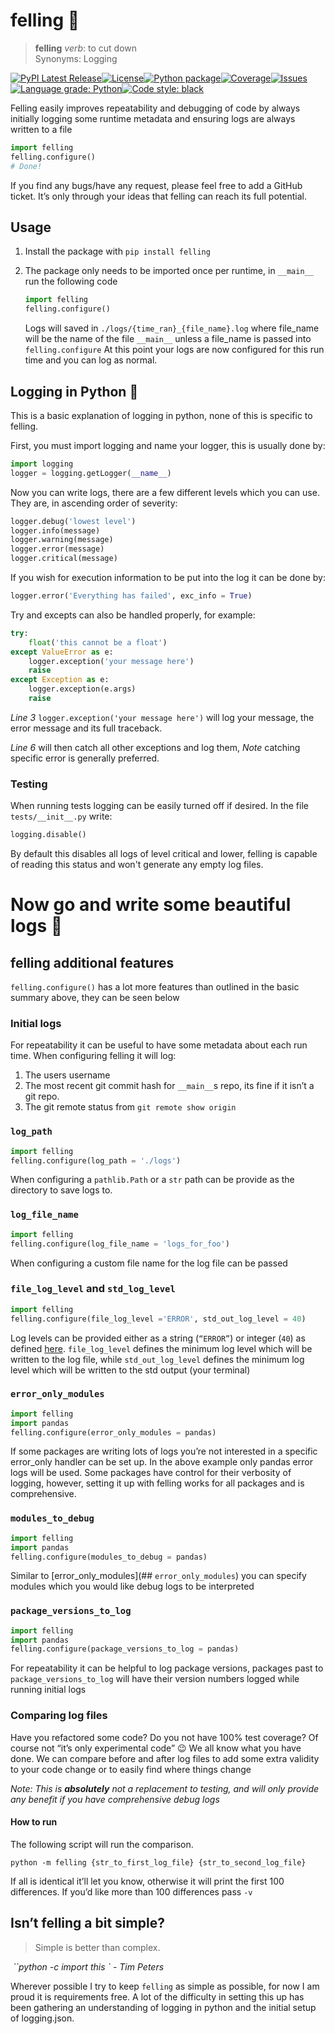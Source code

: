 # felling :evergreen_tree:

>  **felling** *verb*: to cut down  
> 	Synonyms: Logging

[![PyPI Latest Release](https://img.shields.io/pypi/v/felling.svg)](https://pypi.org/project/felling/)[![License](https://img.shields.io/github/license/this-josh/felling)](https://github.com/this-josh/felling/blob/main/LICENSE)[![Python package](https://github.com/this-josh/felling/actions/workflows/python-package.yml/badge.svg?branch=main)](https://github.com/this-josh/felling/actions/workflows/python-package.yml)[![Coverage](https://codecov.io/github/this-josh/felling/coverage.svg?branch=main)](https://codecov.io/gh/this-josh/felling)[![Issues](https://img.shields.io/github/issues/this-josh/felling)](https://github.com/this-josh/felling/issues)[![Language grade: Python](https://img.shields.io/lgtm/grade/python/g/this-josh/felling.svg?logo=lgtm&logoWidth=18)](https://lgtm.com/projects/g/this-josh/felling/context:python)[![Code style: black](https://img.shields.io/badge/code%20style-black-000000.svg)](https://github.com/psf/black)


Felling easily improves repeatability and debugging of code by always initially logging some runtime metadata and ensuring logs are always written to a file

```python
import felling
felling.configure()
# Done!
```

If you find any bugs/have any request, please feel free to add a GitHub ticket. It’s only through your ideas that felling can reach its full potential.

## Usage

1. Install the package with `pip install felling`

2. The package only needs to be imported once per runtime, in ```__main__``` run the following code  
    ```python
    import felling
    felling.configure()
    ```
    Logs will saved in `./logs/{time_ran}_{file_name}.log` where file_name will be the name of the file ```__main__``` unless a file_name is passed into ```felling.configure```
    At this point your logs are now configured for this run time and you can log as normal.


## Logging in Python :snake:

This is a basic explanation of logging in python, none of this is specific to felling.

First, you must import logging and name your logger, this is usually done by:  


```python
import logging
logger = logging.getLogger(__name__)
```

Now you can write logs, there are a few different levels which you can use. They are, in ascending order of severity:
   ```python
   logger.debug('lowest level')
   logger.info(message)
   logger.warning(message)
   logger.error(message)
   logger.critical(message)
   ```
   If you wish for execution information to be put into the log it can be done by:
   ```python
   logger.error('Everything has failed', exc_info = True)
   ```

Try and excepts can also be handled properly, for example:
```python
try:
    float('this cannot be a float') 
except ValueError as e:
    logger.exception('your message here')
    raise
except Exception as e:
    logger.exception(e.args)
    raise
```
*Line 3* `logger.exception('your message here')` will log your message, the error message and its full traceback. 

*Line 6* will then catch all other exceptions and log them, *Note* catching specific error is generally preferred.

### Testing
When running tests logging can be easily turned off if desired. In the file `tests/__init__.py` write:
```python
logging.disable()
```
By default this disables all logs of level critical and lower, felling is capable of reading this status and won't generate any empty log files. 

# Now go and write some beautiful logs :sunrise_over_mountains:

## felling additional features

`felling.configure()` has a lot more features than outlined in the basic summary above, they can be seen below

### Initial logs

For repeatability it can be useful to have some metadata about each run time. When configuring felling it will log:

1. The users username
2. The most recent git commit hash for `__main__`s repo, its fine if it isn’t a git repo.
3. The git remote status from `git remote show origin`

### `log_path`

```python
import felling
felling.configure(log_path = './logs')
```

When configuring a `pathlib.Path` or a `str` path can be provide as the directory to save logs to.

### `log_file_name`

```python
import felling
felling.configure(log_file_name = 'logs_for_foo')
```

When configuring a custom file name for the log file can be passed

### `file_log_level` and `std_log_level`

```python
import felling
felling.configure(file_log_level ='ERROR', std_out_log_level = 40)
```

Log levels can be provided either as a string (`“ERROR”`) or integer (`40`) as defined [here](https://docs.python.org/3/library/logging.html#logging-levels). `file_log_level` defines the minimum log level which will be written to the log file, while `std_out_log_level` defines the minimum log level which will be written to the std output (your terminal)

### `error_only_modules`

```python
import felling
import pandas
felling.configure(error_only_modules = pandas)
```

If some packages are writing lots of logs you’re not interested in a specific error_only handler can be set up. In the above example only pandas error logs will be used. Some packages have control for their verbosity of logging, however, setting it up with felling works for all packages and is comprehensive. 

### `modules_to_debug`

```python
import felling
import pandas
felling.configure(modules_to_debug = pandas)
```

Similar to [error_only_modules](## `error_only_modules`) you can specify modules which you would like debug logs to be interpreted

### `package_versions_to_log`


```python
import felling
import pandas
felling.configure(package_versions_to_log = pandas)
```

For repeatability it can be helpful to log package versions, packages past to `package_versions_to_log` will have their version numbers logged while running initial logs

### Comparing log files

Have you refactored some code? Do you not have 100% test coverage? Of course not “it’s only experimental code” :wink: We all know what you have done. We can compare before and after log files to add some extra validity to your code change or to easily find where things change

*Note:  This is **absolutely** not a replacement to testing, and will only provide any benefit if you have comprehensive debug logs* 

#### How to run

The following script will run the comparison.

```shell
python -m felling {str_to_first_log_file} {str_to_second_log_file}
```

If all is identical it’ll let you know, otherwise it will print the first 100 differences. If you’d like more than 100 differences pass `-v`

## Isn’t felling a bit simple?

> Simple is better than complex.

​	*``python -c import this ` - Tim Peters*

Wherever possible I try to keep `felling` as simple as possible, for now I am proud it is requirements free. A lot of the difficulty in setting this up has been gathering an understanding of logging in python and the initial setup of logging.json. 

